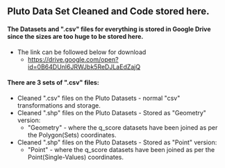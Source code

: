 ## Pluto Data Set Cleaned and Code stored here.

#### The Datasets and ".csv" files for everything is stored in Google Drive since the sizes are too huge to be stored here.
  - The link can be followed below for download
    - https://drive.google.com/open?id=0B64DUnl6JRWJbk5ReDJLaEdZajQ

#### There are 3 sets of ".csv" files:
  - Cleaned ".csv" files on the Pluto Datasets - normal "csv" transformations and storage.
  - Cleaned ".shp" files on the Pluto Datasets - Stored as "Geometry" version:
    - "Geometry" - where the q_score datasets have been joined as per the Polygon(Sets) coordinates.
  - Cleaned ".shp" files on the Pluto Datasets - Stored as "Point" version:
    - "Point" - where the q_score datasets have been joined as per the Point(Single-Values) coordinates.
